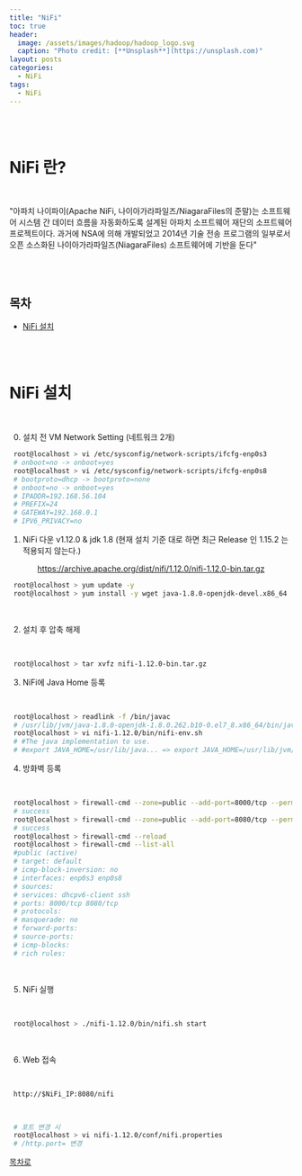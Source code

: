 ```yaml
---
title: "NiFi"
toc: true
header:
  image: /assets/images/hadoop/hadoop_logo.svg
  caption: "Photo credit: [**Unsplash**](https://unsplash.com)"
layout: posts
categories:
  - NiFi
tags:
  - NiFi
---
```


<br><br>
<a id="home1"></a>

# NiFi 란?

<br>

"아파치 나이파이(Apache NiFi, 나이아가라파일즈/NiagaraFiles의 준말)는 소프트웨어 시스템 간 데이터 흐름을 자동화하도록 설계된 아파치 소프트웨어 재단의 소프트웨어 프로젝트이다. 과거에 NSA에 의해 개발되었고 2014년 기술 전송 프로그램의 일부로서 오픈 소스화된 나이아가라파일즈(NiagaraFiles) 소프트웨어에 기반을 둔다"

<br><br>

## 목차

- [NiFi 설치](#1)

<br><br>
<a id="1"></a>

# NiFi 설치

<br>

0. 설치 전 VM Network Setting (네트워크 2개)

```bash
 root@localhost > vi /etc/sysconfig/network-scripts/ifcfg-enp0s3
 # onboot=no -> onboot=yes
 root@localhost > vi /etc/sysconfig/network-scripts/ifcfg-enp0s8
 # bootproto=dhcp -> bootproto=none
 # onboot=no -> onboot=yes
 # IPADDR=192.168.56.104
 # PREFIX=24
 # GATEWAY=192.168.0.1
 # IPV6_PRIVACY=no

```

1. NiFi 다운 v1.12.0 & jdk 1.8 (현재 설치 기준 대로 하면 최근 Release 인 1.15.2 는 적용되지 않는다.)

<div align="center">
<a href="https://archive.apache.org/dist/nifi/1.12.0/nifi-1.12.0-bin.tar.gz">
https://archive.apache.org/dist/nifi/1.12.0/nifi-1.12.0-bin.tar.gz</a>
</div>

```bash
 root@localhost > yum update -y
 root@localhost > yum install -y wget java-1.8.0-openjdk-devel.x86_64
```

<br>

2. 설치 후 압축 해제 

<br>

```bash
 root@localhost > tar xvfz nifi-1.12.0-bin.tar.gz
```

3. NiFi에 Java Home 등록

<br>

```bash
 root@localhost > readlink -f /bin/javac
 # /usr/lib/jvm/java-1.8.0-openjdk-1.8.0.262.b10-0.el7_8.x86_64/bin/javac
 root@localhost > vi nifi-1.12.0/bin/nifi-env.sh
 # #The java implementation to use.
 # #export JAVA_HOME=/usr/lib/java... => export JAVA_HOME=/usr/lib/jvm/java-1.8.0-openjdk-1.8.0.262.b10-0.el7_8.x86_64/bin/javac
```

4. 방화벽 등록

<br>

```bash
 root@localhost > firewall-cmd --zone=public --add-port=8000/tcp --permanent
 # success
 root@localhost > firewall-cmd --zone=public --add-port=8080/tcp --permanent
 # success
 root@localhost > firewall-cmd --reload
 root@localhost > firewall-cmd --list-all
 #public (active)
 # target: default
 # icmp-block-inversion: no
 # interfaces: enp0s3 enp0s8
 # sources: 
 # services: dhcpv6-client ssh
 # ports: 8000/tcp 8080/tcp
 # protocols: 
 # masquerade: no
 # forward-ports: 
 # source-ports: 
 # icmp-blocks: 
 # rich rules:
```

<br>

5. NiFi 실행

<br>

```bash
 root@localhost > ./nifi-1.12.0/bin/nifi.sh start
```

<br>

6. Web 접속

<br>

```
 http://$NiFi_IP:8080/nifi
```

<br>

```bash
 # 포트 변경 시
 root@localhost > vi nifi-1.12.0/conf/nifi.properties
 # /http.port= 변경 
```

[목차로](#home1)
